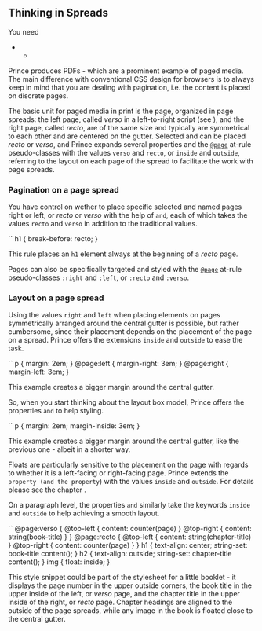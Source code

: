 Thinking in Spreads
-------------------

You need  
-   -   

Prince produces PDFs - which are a prominent example of paged media. The main difference with conventional CSS design for browsers is to always keep in mind that you are dealing with pagination, i.e. the content is placed on discrete pages.

The basic unit for paged media in print is the page, organized in page spreads: the left page, called *verso* in a left-to-right script (see ), and the right page, called *recto*, are of the same size and typically are symmetrical to each other and are centered on the gutter. Selected and can be placed *recto* or *verso*, and Prince expands several properties and the [`@page`](doc-latest/doc-refs.html#at-page) at-rule pseudo-classes with the values `verso` and `recto`, or `inside` and `outside`, referring to the layout on each page of the spread to facilitate the work with page spreads.

### Pagination on a page spread

You have control on wether to place specific selected and named pages right or left, or *recto* or *verso* with the help of `` and ``, each of which takes the values `recto` and `verso` in addition to the traditional values.

``
    h1 {
        break-before: recto;
    }

This rule places an `h1` element always at the beginning of a *recto* page.

Pages can also be specifically targeted and styled with the [`@page`](doc-latest/doc-refs.html#at-page) at-rule pseudo-classes `:right` and `:left`, or `:recto` and `:verso`.

### Layout on a page spread

Using the values `right` and `left` when placing elements on pages symmetrically arranged around the central gutter is possible, but rather cumbersome, since their placement depends on the placement of the page on a spread. Prince offers the extensions `inside` and `outside` to ease the task.

``
    p {
        margin: 2em;
    }
    @page:left {
        margin-right: 3em;
    }
    @page:right {
        margin-left: 3em;
    }

This example creates a bigger margin around the central gutter.

So, when you start thinking about the layout box model, Prince offers the properties `` and `` to help styling.

``
    p { 
        margin: 2em;
        margin-inside: 3em;
    }

This example creates a bigger margin around the central gutter, like the previous one - albeit in a shorter way.

Floats are particularly sensitive to the placement on the page with regards to whether it is a left-facing or right-facing page. Prince extends the `` property (and the property ``) with the values `inside` and `outside`. For details please see the chapter .

On a paragraph level, the properties `` and `` similarly take the keywords `inside` and `outside` to help achieving a smooth layout.

``
    @page:verso {
        @top-left { content: counter(page) }
        @top-right { content: string(book-title) }
    }
    @page:recto {
        @top-left { content: string(chapter-title) }
        @top-right { content: counter(page) }
    }
    h1 {
        text-align: center;
        string-set: book-title content();
    }
    h2 {
        text-align: outside;
        string-set: chapter-title content();
    }
    img {
        float: inside;
    }

This style snippet could be part of the stylesheet for a little booklet - it displays the page number in the upper outside corners, the book title in the upper inside of the left, or *verso* page, and the chapter title in the upper inside of the right, or *recto* page. Chapter headings are aligned to the outside of the page spreads, while any image in the book is floated close to the central gutter.


